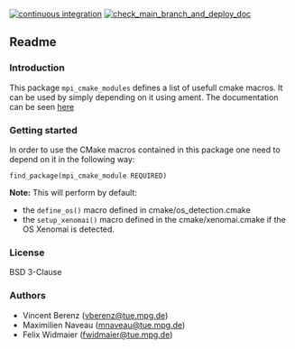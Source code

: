 [![continuous integration](https://raw.githubusercontent.com/MPI-IS-BambooAgent/sw_badges/master/badges/plans/corerobotics/tag.svg?sanitize=true)](url)
[![check_main_branch_and_deploy_doc](https://github.com/machines-in-motion/mpi_cmake_modules/actions/workflows/deploy_doc.yml/badge.svg?branch=master)](https://github.com/machines-in-motion/mpi_cmake_modules/actions/workflows/deploy_doc.yml)

Readme
------

### Introduction

This package `mpi_cmake_modules` defines a list of usefull cmake macros.
It can be used by simply depending on it using ament.
The documentation can be seen [here](https://machines-in-motion.github.io/)

### Getting started

In order to use the CMake macros contained in this package one need to depend
on it in the following way:

    find_package(mpi_cmake_module REQUIRED)

**Note:** This will perform by default:
- the `define_os()` macro defined in cmake/os_detection.cmake
- the `setup_xenomai()` macro defined in the cmake/xenomai.cmake
  if the OS Xenomai is detected.

### License

BSD 3-Clause

### Authors

- Vincent Berenz (vberenz@tue.mpg.de)
- Maximilien Naveau (mnaveau@tue.mpg.de)
- Felix Widmaier (fwidmaier@tue.mpg.de)
